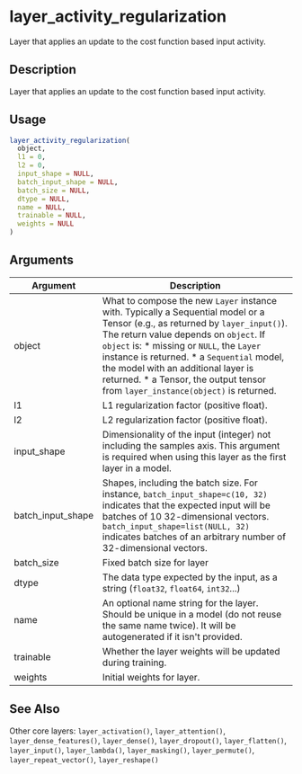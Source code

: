 # layer_activity_regularization


Layer that applies an update to the cost function based input activity.




## Description

Layer that applies an update to the cost function based input activity.





## Usage
```r
layer_activity_regularization(
  object,
  l1 = 0,
  l2 = 0,
  input_shape = NULL,
  batch_input_shape = NULL,
  batch_size = NULL,
  dtype = NULL,
  name = NULL,
  trainable = NULL,
  weights = NULL
)
```




## Arguments


Argument      |Description
------------- |----------------
object | What to compose the new ``Layer`` instance with. Typically a Sequential model or a Tensor (e.g., as returned by ``layer_input()``). The return value depends on ``object``. If ``object`` is:   *  missing or `NULL`, the `Layer` instance is returned.  *  a `Sequential` model, the model with an additional layer is returned.  *  a Tensor, the output tensor from `layer_instance(object)` is returned.
l1 | L1 regularization factor (positive float).
l2 | L2 regularization factor (positive float).
input_shape | Dimensionality of the input (integer) not including the samples axis. This argument is required when using this layer as the first layer in a model.
batch_input_shape | Shapes, including the batch size. For instance, ``batch_input_shape=c(10, 32)`` indicates that the expected input will be batches of 10 32-dimensional vectors. ``batch_input_shape=list(NULL, 32)`` indicates batches of an arbitrary number of 32-dimensional vectors.
batch_size | Fixed batch size for layer
dtype | The data type expected by the input, as a string (``float32``, ``float64``, ``int32``...)
name | An optional name string for the layer. Should be unique in a model (do not reuse the same name twice). It will be autogenerated if it isn't provided.
trainable | Whether the layer weights will be updated during training.
weights | Initial weights for layer.







## See Also

Other core layers: 
`layer_activation()`,
`layer_attention()`,
`layer_dense_features()`,
`layer_dense()`,
`layer_dropout()`,
`layer_flatten()`,
`layer_input()`,
`layer_lambda()`,
`layer_masking()`,
`layer_permute()`,
`layer_repeat_vector()`,
`layer_reshape()`



